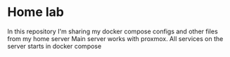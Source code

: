 # Home lab

In this repository I'm sharing my docker compose configs and other files from my home server
Main server works with proxmox. All services on the server starts in docker compose
